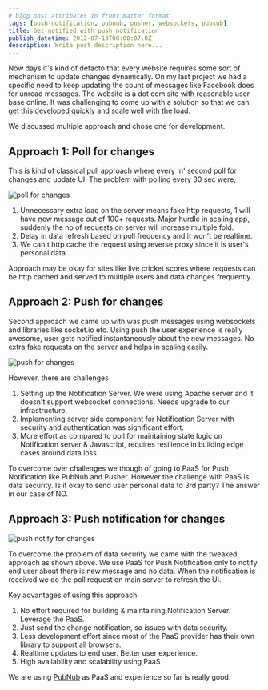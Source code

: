 ```yaml
---
# blog post attributes in front matter format
tags: [push-notification, pubnub, pusher, websockets, pubsub]
title: Get notified with push notification
publish_datetime: 2012-07-13T00:00:07.0Z
description: Write post description here...
---
```


Now days it's kind of defacto that every website requires some sort of mechanism to update changes dynamically. On my last project we had a specific need to keep updating the count of messages like Facebook does for unread messages. The website is a dot com site with reasonable user base online. It was challenging to come up with a solution so that we can get this developed quickly and scale well with the load.

We discussed multiple approach and chose one for development.

## Approach 1: Poll for changes

This is kind of classical pull approach where every 'n' second poll for changes and update UI. The problem with polling every 30 sec were,

![poll for changes](/assets/sunitblog/posts/images/push-notification/poll.png)

1. Unnecessary extra load on the server means fake http requests, 1 will have new message out of 100+ requests. Major hurdle in scaling app, suddenly the no of requests on server will increase multiple fold.
2. Delay in data refresh based on poll frequency and it won't be realtime.
3. We can't http cache the request using reverse proxy since it is user's personal data

Approach may be okay for sites like live cricket scores where requests can be http cached and served to multiple users and data changes frequently.

## Approach 2: Push for changes

Second approach we came up with was push messages using websockets and libraries like socket.io etc.  Using push the user experience is really awesome, user gets notified instantaneously about the new messages. No extra fake requests on the server and helps in scaling easily.

![push for changes](/assets/sunitblog/posts/images/push-notification/push.png)

However, there are challenges

1. Setting up the Notification Server. We were using Apache server and it doesn't support websocket connections. Needs upgrade to our infrastructure.
2. Implementing server side component for Notification Server with security and authentication was significant effort.
3. More effort as compared to poll for maintaining state logic on Notification server & Javascript, requires resilience in building edge cases around data loss

To overcome over challenges we though of going to PaaS for Push Notification like PubNub and Pusher. However the challenge with PaaS is data security. Is it okay to send user personal data to 3rd party? The answer in our case of NO.

## Approach 3: Push notification for changes

![push notify for changes](/assets/sunitblog/posts/images/push-notification/push-notify.png)

To overcome the problem of data security we came with the tweaked approach as shown above. We use PaaS for Push Notification only to notify end user about there is new message and no data. When the notification is received we do the poll request on main server to refresh the UI.

Key advantages of using this approach:

1. No effort required for building & maintaining Notification Server. Leverage the PaaS.
2. Just send the change notification, so issues with data security.
3. Less development effort since most of the PaaS provider has their own library to support all browsers.
4. Realtime updates to end user. Better user experience.
5. High availability and scalability using PaaS

We are using [PubNub](http://www.pubnub.com/) as PaaS and experience so far is really good.





